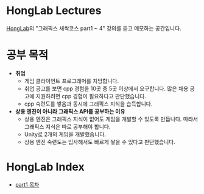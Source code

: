 # HongLab Lectures
[HongLab](https://honglab.co.kr/)의 "그래픽스 새싹코스 part1 ~ 4" 강의를 듣고 메모하는 공간입니다. </br>

# 공부 목적
- **취업**
   - 게임 클라이언트 프로그래머를 지망합니다.
   - 취업 공고를 보면 cpp 경험을 10곳 중 5곳 이상에서 요구합니다. 많은 채용 공고에 지원하려면 cpp 경험이 필요하다고 판단했습니다.
   - cpp 숙련도를 쌓음과 동시에 그래픽스 지식을 습득합니다.
- **상용 엔진이 아니라 그래픽스 API를 공부하는 이유**
   - 상용 엔진은 그래픽스 지식이 없어도 게임을 개발할 수 있도록 만듭니다. 따라서 그래픽스 지식은 따로 공부해야 합니다.
   - Unity로 2개의 게임을 개발했습니다.
   - 상용 엔진 숙련도는 입사해서도 빠르게 쌓을 수 있다고 판단했습니다.

# HongLab Index
- [part1 목차](part1/README_part1.md)
